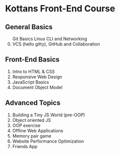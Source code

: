 <!DOCTYPE html>

<head>
    <meta charset="utf-8" />
    <h1>Kottans Front-End Course</h1>
    <meta name="description" content="Stage 0. Self-Study" />
    <link rel="stylesheet" href="https://maxcdn.bootstrapcdn.com/bootstrap/3.3.7/css/bootstrap.min.css" integrity="sha384-BVYiiSIFeK1dGmJRAkycuHAHRg32OmUcww7on3RYdg4Va+PmSTsz/K68vbdEjh4u" crossorigin="anonymous">
    <link href="https://fonts.googleapis.com/icon?family=Material+Icons" rel="stylesheet">
</head>

<body>
    <div>
        <h2>General Basics</h2>
        <ol class="list-group" start="0">
            <!-- <i class="material-icons">done</i></span> -->
                Git Basics
            </li>
            <!-- <i class="material-icons">done</i></span> -->
                Linux CLI and Networking
            </li>
            <li class="list-group-item d-flex justify-content-between align-items-center">
                <!-- <i class="material-icons">done</i></span> -->
                VCS (hello gitty), GitHub and Collaboration
            </li>
        </ol>
    </div>
    <div>
        <h2>Front-End Basics</h2>
        <ol class="list-group">
            <li class="list-group-item d-flex justify-content-between align-items-center">
                <!-- <i class="material-icons">done</i></span> -->
                Intro to HTML & CSS
            </li>
            <li class="list-group-item d-flex justify-content-between align-items-center">
                <!-- <i class="material-icons">done</i></span> -->
                Responsive Web Design
            </li>
            <li class="list-group-item d-flex justify-content-between align-items-center">
                <!-- <i class="material-icons">done</i></span> -->
                JavaScript Basics
            </li>
            <li class="list-group-item d-flex justify-content-between align-items-center">
                <!-- <i class="material-icons">done</i></span> -->
                Document Object Model
            </li>
        </ol>
    </div>
    <div>
        <h2>Advanced Topics</h2>
        <ol class="list-group">
            <li class="list-group-item d-flex justify-content-between align-items-center">
                <!-- <i class="material-icons">done</i></span> -->
                Building a Tiny JS World (pre-OOP)
            </li>
            <li class="list-group-item d-flex justify-content-between align-items-center">
                <!-- <i class="material-icons">done</i></span> -->
                Object oriented JS
            </li>
            <li class="list-group-item d-flex justify-content-between align-items-center">
                <!-- <i class="material-icons">done</i></span> -->
                OOP exercise
            </li>
            <li class="list-group-item d-flex justify-content-between align-items-center">
                <!-- <i class="material-icons">done</i></span> -->
                Offline Web Applications
            </li>
            <li class="list-group-item d-flex justify-content-between align-items-center">
                <!-- <i class="material-icons">done</i></span> -->
                Memory pair game
            </li>
            <li class="list-group-item d-flex justify-content-between align-items-center">
                <!-- <i class="material-icons">done</i></span> -->
                Website Performance Optimization
            </li>
            <li class="list-group-item d-flex justify-content-between align-items-center">
                <!-- <i class="material-icons">done</i></span> -->
                Friends App
            </li>
        </ol>
    </div>
</body>
</html>
